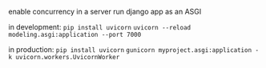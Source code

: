 enable concurrency in a server
run django app as an ASGI

in development: 
`pip install uvicorn`
`uvicorn --reload modeling.asgi:application --port 7000`

in production:
`pip install uvicorn`
`gunicorn myproject.asgi:application -k uvicorn.workers.UvicornWorker`